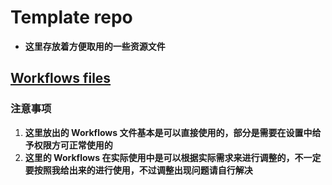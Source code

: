 # **Template repo**
- **这里存放着方便取用的一些资源文件**
## **[Workflows files](./workflowsFiles/README.md)**
### **注意事项**
1. **这里放出的 Workflows 文件基本是可以直接使用的，部分是需要在设置中给予权限方可正常使用的**
2. **这里的 Workflows 在实际使用中是可以根据实际需求来进行调整的，不一定要按照我给出来的进行使用，不过调整出现问题请自行解决**